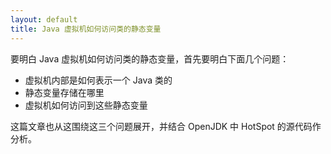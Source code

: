 ```yaml
---
layout: default
title: Java 虚拟机如何访问类的静态变量
---
```




要明白 Java 虚拟机如何访问类的静态变量，首先要明白下面几个问题：

* 虚拟机内部是如何表示一个 Java 类的
* 静态变量存储在哪里
* 虚拟机如何访问到这些静态变量

这篇文章也从这围绕这三个问题展开，并结合 OpenJDK 中 HotSpot 的源代码作分析。


